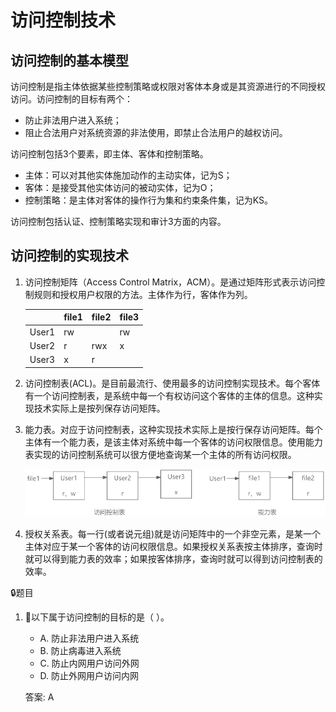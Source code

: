 # 访问控制技术

## 访问控制的基本模型

访问控制是指主体依据某些控制策略或权限对客体本身或是其资源进行的不同授权访问。访问控制的目标有两个：

- 防止非法用户进入系统；
- 阻止合法用户对系统资源的非法使用，即禁止合法用户的越权访问。
  
访问控制包括3个要素，即主体、客体和控制策略。

- 主体：可以对其他实体施加动作的主动实体，记为S；
- 客体：是接受其他实体访问的被动实体，记为O；
- 控制策略：是主体对客体的操作行为集和约束条件集，记为KS。

访问控制包括认证、控制策略实现和审计3方面的内容。

## 访问控制的实现技术

1. 访问控制矩阵（Access Control Matrix，ACM）。是通过矩阵形式表示访问控制规则和授权用户权限的方法。主体作为行，客体作为列。

    | | file1 | file2 | file3 |
    | ---- | ---- | ---- | ---- |
    | User1 | rw |  | rw |
    | User2 | r | rwx | x |
    | User3 | x | r |  |

2. 访问控制表(ACL)。是目前最流行、使用最多的访问控制实现技术。每个客体有一个访问控制表，是系统中每一个有权访问这个客体的主体的信息。这种实现技术实际上是按列保存访问矩阵。

3. 能力表。对应于访问控制表，这种实现技术实际上是按行保存访问矩阵。每个主体有一个能力表，是该主体对系统中每一个客体的访问权限信息。使用能力表实现的访问控制系统可以很方便地查询某一个主体的所有访问权限。 

    ![alt text](信息安全技术基础知识/0_3.png)

4. 授权关系表。每一行(或者说元组)就是访问矩阵中的一个非空元素，是某一个主体对应于某一个客体的访问权限信息。如果授权关系表按主体排序，查询时就可以得到能力表的效率；如果按客体排序，查询时就可以得到访问控制表的效率。

🔒题目

1. 🔴以下属于访问控制的目标的是（  ）。

    - A. 防止非法用户进入系统
    - B. 防止病毒进入系统
    - C. 防止内网用户访问外网
    - D. 防止外网用户访问内网

    答案: A